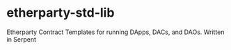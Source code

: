 # etherparty-std-lib
Etherparty Contract Templates for running DApps, DACs, and DAOs.
Written in Serpent
